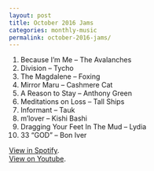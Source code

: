 ```yaml
---
layout: post
title: October 2016 Jams
categories: monthly-music
permalink: october-2016-jams/
---
```


1. Because I’m Me – The Avalanches
2. Division – Tycho
3. The Magdalene – Foxing
4. Mirror Maru – Cashmere Cat
5. A Reason to Stay – Anthony Green
6. Meditations on Loss – Tall Ships
7. Informant – Tauk
8. m’lover – Kishi Bashi
9. Dragging Your Feet In The Mud – Lydia
10. 33 “GOD” – Bon Iver

[View in Spotify][spotify].  
[View on Youtube][youtube].

[spotify]: https://open.spotify.com/user/fred.hohman/playlist/3uMHPOoDNtsxWBRpkGTQCR "View in Spotify."
[youtube]: https://www.youtube.com/playlist?list=PL7t4sFPlrvYUgdBZ52vThlWThfTyak8ne "View on Youtube."